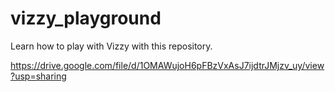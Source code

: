 # vizzy_playground
Learn how to play with Vizzy with this repository.

https://drive.google.com/file/d/1OMAWujoH6pFBzVxAsJ7ijdtrJMjzv_uy/view?usp=sharing
